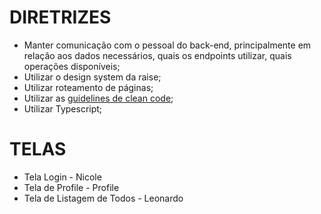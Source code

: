 # DIRETRIZES

- Manter comunicação com o pessoal do back-end, principalmente em relação aos dados necessários, quais os endpoints utilizar, quais operações disponíveis;
- Utilizar o design system da raise;
- Utilizar roteamento de páginas;
- Utilizar as [guidelines de clean code](https://github.com/raise-sistemas/guidelines#clean-code-e-solid);
- Utilizar Typescript;

# TELAS

- Tela Login - Nicole
- Tela de Profile - Profile
- Tela de Listagem de Todos - Leonardo

